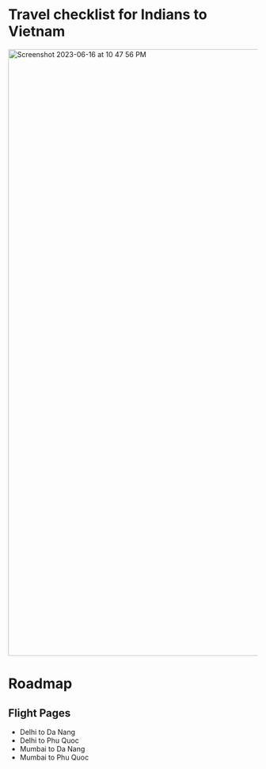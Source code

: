 # Travel checklist for Indians to Vietnam

<img width="1223" alt="Screenshot 2023-06-16 at 10 47 56 PM" src="https://github.com/TrakBit/rupeetravel/assets/3825401/bd85856e-58d8-4928-a6bf-e50e2337e4cf">

# Roadmap

## Flight Pages

- Delhi to Da Nang 
- Delhi to Phu Quoc
- Mumbai to Da Nang
- Mumbai to Phu Quoc
